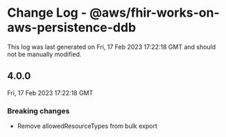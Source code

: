 # Change Log - @aws/fhir-works-on-aws-persistence-ddb

This log was last generated on Fri, 17 Feb 2023 17:22:18 GMT and should not be manually modified.

## 4.0.0
Fri, 17 Feb 2023 17:22:18 GMT

### Breaking changes

- Remove allowedResourceTypes from bulk export

